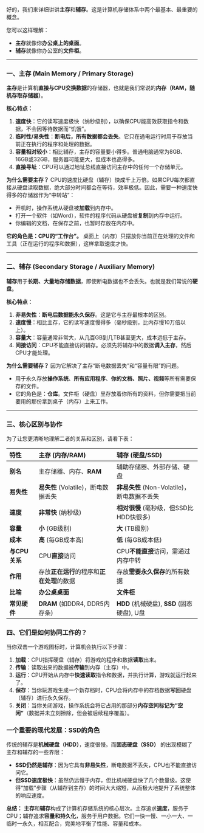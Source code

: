 好的，我们来详细讲讲**主存**和**辅存**。这是计算机存储体系中两个最基本、最重要的概念。

您可以这样理解：
*   **主存**就像你**办公桌上的桌面**。
*   **辅存**就像你办公室的**文件柜**。

---

### 一、主存 (Main Memory / Primary Storage)

**主存**是计算机**直接与CPU交换数据**的存储器，也就是我们常说的**内存（RAM，随机存取存储器）**。

**核心特点：**
1.  **速度快**：它的读写速度极快（纳秒级别），以确保CPU能高效获取指令和数据，不会因等待数据而“饥饿”。
2.  **临时性/易失性**：**断电后，所有数据都会丢失**。它只在通电运行时用于存放当前正在执行的程序和处理的数据。
3.  **容量相对较小**：相比辅存，主存的容量要小得多。普通电脑通常为8GB、16GB或32GB，服务器可能更大，但成本也高得多。
4.  **直接寻址**：CPU可以通过地址总线直接访问主存中的任何一个存储单元。

**为什么需要主存？**
CPU的速度比硬盘（辅存）快成千上万倍。如果CPU每次都直接从硬盘读取数据，绝大部分时间都会在等待，效率极低。因此，需要一种速度快得多的存储器作为“中转站”：
*   开机时，操作系统从硬盘被**加载**到内存中。
*   打开一个软件（如Word），软件的程序代码从硬盘被**复制**到内存中运行。
*   你编辑的文档，在保存之前，也暂时存放在内存中。

**它的角色是：CPU的“工作台”。** 桌面上（内存）只摆放你当前正在处理的文件和工具（正在运行的程序和数据），这样拿取速度才快。

---

### 二、辅存 (Secondary Storage / Auxiliary Memory)

**辅存**用于**长期、大量地存储数据**，即使断电数据也不会丢失。也就是我们常说的**硬盘**。

**核心特点：**
1.  **非易失性**：**断电后数据能永久保存**。这是它与主存最根本的区别。
2.  **速度慢**：相比主存，它的读写速度慢得多（毫秒级别，比内存慢10万倍以上）。
3.  **容量大**：容量通常非常大，从几百GB到几TB甚至更大，成本远低于主存。
4.  **间接访问**：CPU不能直接访问辅存。必须先将辅存中的数据**调入主存**，然后CPU才能处理。

**为什么需要辅存？**
因为它解决了主存“断电数据丢失”和“容量有限”的问题。
*   用于永久存放**操作系统**、**所有应用程序**、**你的文档、照片、视频**等所有需要保存的文件。
*   它的角色是：**仓库**。文件柜（硬盘）里存放着你所有的资料，但你需要把当前要用的那份拿到桌子（内存）上来工作。

---

### 三、核心区别与协作

为了让您更清晰地理解二者的关系和区别，请看下表：

| 特性 | **主存 (内存/RAM)** | **辅存 (硬盘/SSD)** |
| :--- | :--- | :--- |
| **别名** | 主存储器、内存、**RAM** | 辅助存储器、外部存储、硬盘 |
| **易失性** | **易失性** (Volatile)，断电数据丢失 | **非易失性** (Non-Volatile)，断电数据不丢失 |
| **速度** | **非常快** (纳秒级) | **相对很慢** (毫秒级，但SSD比HDD快很多) |
| **容量** | **小** (GB级别) | **大** (TB级别) |
| **成本** | **高** (每GB成本高) | **低** (每GB成本低) |
| **与CPU关系** | CPU**直接**访问 | CPU**不能直接**访问，需通过内存中转 |
| **作用** | 存放**正在运行**的程序和**正在处理**的数据 | 存放**需要永久保存**的所有数据 |
| **比喻** | **办公桌桌面** | **文件柜** |
| **常见硬件** | **DRAM** (如DDR4, DDR5内存条) | **HDD** (机械硬盘), **SSD** (固态硬盘), U盘 |

### 四、它们是如何协同工作的？

当你双击一个游戏图标时，计算机会执行以下步骤：
1.  **加载**：CPU指挥硬盘（辅存）将游戏的程序和数据**读取**出来。
2.  **传输**：读取出来的数据被**传输**到内存（主存）中。
3.  **运行**：CPU开始从内存中**快速读取**指令和数据，并执行计算，游戏就运行起来了。
4.  **保存**：当你玩游戏生成一个新存档时，CPU会将内存中的存档数据**写回**硬盘（辅存）进行永久保存。
5.  **关闭**：当你关闭游戏，操作系统会将它占用的那部分**内存空间标记为“空闲”**（数据并未立刻擦除，但会被后续程序覆盖）。

### 一个重要的现代发展：SSD的角色

传统的辅存是**机械硬盘（HDD）**，速度很慢。而**固态硬盘（SSD）** 的出现模糊了主存和辅存的一些界限：
*   **SSD仍然是辅存**：因为它具有**非易失性**，断电数据不丢失，CPU也不能直接访问它。
*   **但SSD速度极快**：虽然仍远慢于内存，但比机械硬盘快了几个数量级。这使得“加载”步骤（从辅存到主存）的时间大大缩短，从而极大地提升了系统整体的响应速度。

**总结：**
**主存**和**辅存**构成了计算机存储系统的核心层次。主存追求**速度**，服务于CPU；辅存追求**容量和持久化**，服务于用户数据。它们一快一慢、一小一大、一临时一永久，相互配合，完美地平衡了性能、容量和成本。
